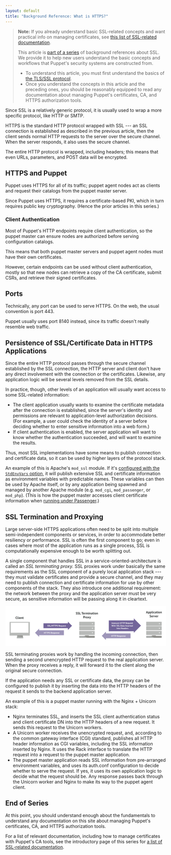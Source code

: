 ```yaml
---
layout: default
title: "Background Reference: What is HTTPS?"
---
```



[index]: ./index.html
[tls_ssl]: ./tls_ssl.html
[passenger]: /guides/passenger.html
[other_ssl_docs]: ./index.html#other-ssl-related-documentation

> **Note:** If you already understand basic SSL-related concepts and want practical info on managing certificates, see [this list of SSL-related documentation][other_ssl_docs].
>
> This article is [part of a series][index] of background references about SSL. We provide it to help new users understand the basic concepts and workflows that Puppet's security systems are constructed from.
>
> * To understand this article, you must first understand the basics of [the TLS/SSL protocol][tls_ssl].
> * Once you understand the concepts in this article and the preceding ones, you should be reasonably equipped to read any documentation about managing Puppet's certificates, CA, and HTTPS authorization tools.


Since SSL is a relatively generic protocol, it is usually used to wrap a more specific protocol, like HTTP or SMTP.

HTTPS is the standard HTTP protocol wrapped with SSL --- an SSL connection is established as described in the previous article, then the client sends normal HTTP requests to the server over the secure channel. When the server responds, it also uses the secure channel.

The entire HTTP protocol is wrapped, including headers; this means that even URLs, parameters, and POST data will be encrypted.

HTTPS and Puppet
-----

Puppet uses HTTPS for all of its traffic; puppet agent nodes act as clients and request their catalogs from the puppet master server.

Since Puppet uses HTTPS, it requires a certificate-based PKI, which in turn requires public key cryptography. (Hence the prior articles in this series.)

### Client Authentication

Most of Puppet's HTTP endpoints require client authentication, so the puppet master can ensure nodes are authorized before serving configuration catalogs.

This means that both puppet master servers and puppet agent nodes must have their own certificates.

However, certain endpoints can be used without client authentication, mostly so that new nodes can retrieve a copy of the CA certificate, submit CSRs, and retrieve their signed certificates.

Ports
-----

Technically, any port can be used to serve HTTPS. On the web, the usual convention is port 443.

Puppet usually uses port 8140 instead, since its traffic doesn't really resemble web traffic.

Persistence of SSL/Certificate Data in HTTPS Applications
-----

Since the entire HTTP protocol passes through the secure channel established by the SSL connection, the HTTP server and client don't have any direct involvement with the connection or the certificates. Likewise, any application logic will be several levels removed from the SSL details.

In practice, though, other levels of an application will usually want access to some SSL-related information:

* The client application usually wants to examine the certificate metadata after the connection is established, since the server's identity and permissions are relevant to application-level authorization decisions. (For example, a user could check the identity of a server before deciding whether to enter sensitive information into a web form.)
* If client authentication is enabled, the server application will want to know whether the authentication succeeded, and will want to examine the results.

Thus, most SSL implementations have some means to publish connection and certificate data, so it can be used by higher layers of the protocol stack.

An example of this is Apache's `mod_ssl` module. If it's [configured with the `StdEnvVars` option](http://httpd.apache.org/docs/2.2/mod/mod_ssl.html#envvars), it will publish extensive SSL and certificate information as environment variables with predictable names. These variables can then be used by Apache itself, or by any application being spawned and managed by another Apache module (e.g. `mod_cgi`, `mod_passenger`, or `mod_php`). (This is how the puppet master accesses client certificate information when [running under Passenger][passenger].)

SSL Termination and Proxying
-----

Large server-side HTTPS applications often need to be split into multiple semi-independent components or services, in order to accommodate better resiliency or performance. SSL is often the first component to go; even in cases where most of the application runs as a single process, SSL is computationally expensive enough to be worth splitting out.

A single component that handles SSL in a service-oriented-architecture is called an _SSL terminating proxy._ SSL proxies work under basically the same requirements as the SSL component of a purely local application stack --- they must validate certificates and provide a secure channel, and they may need to publish connection and certificate information for use by other components of the stack. They also introduce one additional requirement: the network between the proxy and the application server must be very secure, as sensitive information will be passing along it in cleartext.

[ssl_terminating_proxy]: ./images/ssl_terminating_proxy.png

![A drawing of an SSL terminating proxy removing SSL and sending a second unencrypted HTTP request with certificate data embedded in the headers.][ssl_terminating_proxy]

SSL terminating proxies work by handling the incoming connection, then sending a second unencrypted HTTP request to the real application server. When the proxy receives a reply, it will forward it to the client along the original secure connection.

If the application needs any SSL or certificate data, the proxy can be configured to publish it by inserting the data into the HTTP headers of the request it sends to the backend application server.

An example of this is a puppet master running with the Nginx + Unicorn stack:

* Nginx terminates SSL, and inserts the SSL client authentication status and client certificate DN into the HTTP headers of a new request. It sends this request to the Unicorn workers.
* A Unicorn worker receives the unencrypted request, and, according to the common gateway interface (CGI) standard, publishes all HTTP header information as CGI variables, including the SSL information inserted by Nginx. It uses the Rack interface to translate the HTTP request into a request to the puppet master application.
* The puppet master application reads SSL information from pre-arranged environment variables, and uses its auth.conf configuration to decide whether to serve the request. If yes, it uses its own application logic to decide what the request should be. Any response passes back through the Unicorn worker and Nginx to make its way to the puppet agent client.


End of Series
-----

At this point, you should understand enough about the fundamentals to understand any documentation on this site about managing Puppet's certificates, CA, and HTTPS authorization tools.

For a list of relevant documentation, including how to manage certificates with Puppet's CA tools, see the introductory page of this series for [a list of SSL-related documentation][other_ssl_docs].